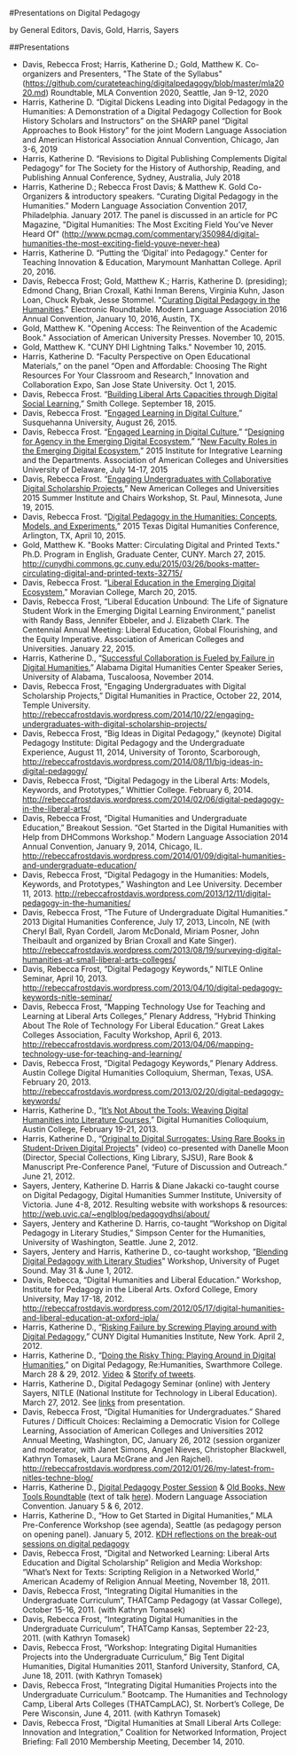 #Presentations on Digital Pedagogy

by General Editors, Davis, Gold, Harris, Sayers

##Presentations
* Davis, Rebecca Frost; Harris, Katherine D.; Gold, Matthew K. Co-organizers and Presenters, "The State of the Syllabus" (https://github.com/curateteaching/digitalpedagogy/blob/master/mla2020.md) Roundtable, MLA Convention 2020, Seattle, Jan 9-12, 2020
* Harris, Katherine D. “Digital Dickens Leading into Digital Pedagogy in the Humanities: A Demonstration of a Digital Pedagogy Collection for Book History Scholars and Instructors” on the SHARP panel “Digital Approaches to Book History” for the joint Modern Language Association and American Historical Association Annual Convention, Chicago, Jan 3-6, 2019
* Harris, Katherine D. “Revisions to Digital Publishing Complements Digital Pedagogy” for The Society for the History of Authorship, Reading, and Publishing Annual Conference, Sydney, Australia, July 2018
* Harris, Katherine D.; Rebecca Frost Davis; & Matthew K. Gold Co-Organizers & introductory speakers. “Curating Digital Pedagogy in the Humanities.” Modern Language Association Convention 2017, Philadelphia. January 2017. The panel is discussed in an article for PC Magazine, "Digital Humanities: The Most Exciting Field You’ve Never Heard Of" (http://www.pcmag.com/commentary/350984/digital-humanities-the-most-exciting-field-youve-never-hea)
* Harris, Katherine D. “Putting the ‘Digital’ into Pedagogy." Center for Teaching Innovation & Education, Marymount Manhattan College. April 20, 2016.
* Davis, Rebecca Frost; Gold, Matthew K.; Harris, Katherine D. (presiding); Edmond Chang, Brian Croxall, Kathi Inman Berens, Virginia Kuhn, Jason Loan, Chuck Rybak, Jesse Stommel. "[Curating Digital Pedagogy in the Humanities](https://github.com/curateteaching/digitalpedagogy/blob/master/MLA2016.md)." Electronic Roundtable. Modern Language Association 2016 Annual Convention, January 10, 2016, Austin, TX. 
* Gold, Matthew K. "Opening Access: The Reinvention of the Academic Book." Association of American University Presses. November 10, 2015.
* Gold, Matthew K. "CUNY DHI Lightning Talks." November 10, 2015.
* Harris, Katherine D. “Faculty Perspective on Open Educational Materials,” on the panel “Open and Affordable: Choosing The Right Resources For Your Classroom and Research,” Innovation and Collaboration Expo, San Jose State University. Oct 1, 2015.
* Davis, Rebecca Frost. “[Building Liberal Arts Capacities through Digital Social Learning](https://rebeccafrostdavis.wordpress.com/2015/09/18/building-liberal-arts-capacities-through-digital-social-learning/),” Smith College. September 18, 2015.
* Davis, Rebecca Frost. “[Engaged Learning in Digital Culture](https://rebeccafrostdavis.wordpress.com/2015/08/26/engaged-learning-in-digital-culture-susquehanna-university/),” Susquehanna University, August 26, 2015.
* Davis, Rebecca Frost. “[Engaged Learning in Digital Culture](https://rebeccafrostdavis.wordpress.com/2015/07/15/engaged-learning-in-digital-culture/),” “[Designing for Agency in the Emerging Digital Ecosystem](https://rebeccafrostdavis.wordpress.com/2015/07/15/designing-for-agency-in-the-emerging-digital-ecosystem/),” “[New Faculty Roles in the Emerging Digital Ecosystem](https://rebeccafrostdavis.wordpress.com/2015/07/27/new-faculty-roles-in-the-emerging-digital-ecosystem-discussion-results-resources/),”  2015 Institute for Integrative Learning and the Departments. Association of American Colleges and Universities University of Delaware, July 14-17, 2015
* Davis, Rebecca Frost. “[Engaging Undergraduates with Collaborative Digital Scholarship Projects](https://rebeccafrostdavis.wordpress.com/2015/06/19/engaging-undergraduates-with-collaborative-digital-scholarship-projects/),” New American Colleges and Universities 2015 Summer Institute and Chairs Workshop, St. Paul, Minnesota, June 19, 2015.
* Davis, Rebecca Frost. “[Digital Pedagogy in the Humanities: Concepts, Models, and Experiments](https://rebeccafrostdavis.wordpress.com/2015/04/10/txdhc2015-digital-pedagogy-in-the-humanities-concepts-models-and-experiments/),” 2015 Texas Digital Humanities Conference, Arlington, TX, April 10, 2015.
* Gold, Matthew K. "Books Matter: Circulating Digital and Printed Texts." Ph.D. Program in English, Graduate Center, CUNY. March 27, 2015. http://cunydhi.commons.gc.cuny.edu/2015/03/26/books-matter-circulating-digital-and-printed-texts-32715/
* Davis, Rebecca Frost. “[Liberal Education in the Emerging Digital Ecosystem](https://rebeccafrostdavis.wordpress.com/2015/03/14/liberal-education-in-the-emerging-digital-ecosystem/),” Moravian College, March 20, 2015.
* Davis, Rebecca Frost, “Liberal Education Unbound: The Life of Signature Student Work in the Emerging Digital Learning Environment,” panelist with Randy Bass, Jennifer Ebbeler, and J. Elizabeth Clark. The Centennial Annual Meeting: Liberal Education, Global Flourishing, and the Equity Imperative. Association of American Colleges and Universities. January 22, 2015.
* Harris, Katherine D., “[Successful Collaboration is Fueled by Failure in Digital Humanities](http://triproftri.wordpress.com/2014/11/11/adhc-talk-collaboration-failure-must-haves-in-digital-humanities-projects/),” Alabama Digital Humanities Center Speaker Series, University of Alabama, Tuscaloosa, November 2014.
* Davis, Rebecca Frost, “Engaging Undergraduates with Digital Scholarship Projects,” Digital Humanities in Practice, October 22, 2014, Temple University. http://rebeccafrostdavis.wordpress.com/2014/10/22/engaging-undergraduates-with-digital-scholarship-projects/
* Davis, Rebecca Frost, “Big Ideas in Digital Pedagogy,” (keynote) Digital Pedagogy Institute: Digital Pedagogy and the Undergraduate Experience, August 11, 2014, University of Toronto, Scarborough, http://rebeccafrostdavis.wordpress.com/2014/08/11/big-ideas-in-digital-pedagogy/
* Davis, Rebecca Frost, “Digital Pedagogy in the Liberal Arts: Models, Keywords, and Prototypes,” Whittier College. February 6, 2014. http://rebeccafrostdavis.wordpress.com/2014/02/06/digital-pedagogy-in-the-liberal-arts/
* Davis, Rebecca Frost, “Digital Humanities and Undergraduate Education,” Breakout Session. “Get Started in the Digital Humanities with Help from DHCommons Workshop.” Modern Language Association 2014 Annual Convention, January 9, 2014, Chicago, IL. http://rebeccafrostdavis.wordpress.com/2014/01/09/digital-humanities-and-undergraduate-education/
* Davis, Rebecca Frost, “Digital Pedagogy in the Humanities: Models, Keywords, and Prototypes,” Washington and Lee University. December 11, 2013. http://rebeccafrostdavis.wordpress.com/2013/12/11/digital-pedagogy-in-the-humanities/
* Davis, Rebecca Frost, “The Future of Undergraduate Digital Humanities.” 2013 Digital Humanities Conference, July 17, 2013, Lincoln, NE (with Cheryl Ball, Ryan Cordell, Jarom McDonald, Miriam Posner, John Theibault and organized by Brian Croxall and Kate Singer). http://rebeccafrostdavis.wordpress.com/2013/08/19/surveying-digital-humanities-at-small-liberal-arts-colleges/
* Davis, Rebecca Frost, “Digital Pedagogy Keywords,” NITLE Online Seminar, April 10, 2013. http://rebeccafrostdavis.wordpress.com/2013/04/10/digital-pedagogy-keywords-nitle-seminar/
* Davis, Rebecca Frost, “Mapping Technology Use for Teaching and Learning at Liberal Arts Colleges,” Plenary Address, “Hybrid Thinking About The Role of Technology For Liberal Education.” Great Lakes Colleges Association, Faculty Workshop, April 6, 2013. http://rebeccafrostdavis.wordpress.com/2013/04/06/mapping-technology-use-for-teaching-and-learning/
* Davis, Rebecca Frost, “Digital Pedagogy Keywords,” Plenary Address. Austin College Digital Humanities Colloquium, Sherman, Texas, USA. February 20, 2013. http://rebeccafrostdavis.wordpress.com/2013/02/20/digital-pedagogy-keywords/
* Harris, Katherine D., “[It’s Not About the Tools: Weaving Digital Humanities into Literature Courses](http://triproftri.wordpress.com/2013/02/20/its-not-about-the-tools-austin-college/),” Digital Humanities Colloquium, Austin College, February 19-21, 2013.
* Harris, Katherine D., “[Original to Digital Surrogates: Using Rare Books in Student-Driven Digital Projects](http://triproftri.wordpress.com/2012/07/12/original-to-digital/)” (video) co-presented with Danelle Moon (Director, Special Collections, King Library, SJSU), Rare Book & Manuscript Pre-Conference Panel, “Future of Discussion and Outreach.” June 21, 2012.
* Sayers, Jentery, Katherine D. Harris & Diane Jakacki co-taught course on Digital Pedagogy, Digital Humanities Summer Institute, University of Victoria. June 4-8, 2012. Resulting website with workshops & resources: http://web.uvic.ca/~englblog/pedagogydhsi/about/
* Sayers, Jentery and Katherine D. Harris, co-taught “Workshop on Digital Pedagogy in Literary Studies,” Simpson Center for the Humanities, University of Washington, Seattle. June 2, 2012.
* Sayers, Jentery and Harris, Katherine D., co-taught workshop, “[Blending Digital Pedagogy with Literary Studies](http://triproftri.wordpress.com/2012/06/01/upsworkshop/)” Workshop, University of Puget Sound. May 31 & June 1, 2012.
* Davis, Rebecca, “Digital Humanities and Liberal Education.” Workshop, Institute for Pedagogy in the Liberal Arts. Oxford College, Emory University, May 17-18, 2012. http://rebeccafrostdavis.wordpress.com/2012/05/17/digital-humanities-and-liberal-education-at-oxford-ipla/
* Harris, Katherine D., “[Risking Failure by Screwing Playing around with Digital Pedagogy](http://triproftri.wordpress.com/2012/03/19/risking-failure-a-cuny-dhi-talk/),” CUNY Digital Humanities Institute, New York. April 2, 2012.
* Harris, Katherine D., “[Doing the Risky Thing: Playing Around in Digital Humanities](http://triproftri.wordpress.com/2012/03/31/plenary-rehumanities-2012/),” on Digital Pedagogy, Re:Humanities, Swarthmore College. March 28 & 29, 2012. [Video](http://blogs.haverford.edu/rehumanities/2012/04/26/what-do-nextgen-digital-humanities-think/) & [Storify of tweets](https://storify.com/peasandpoetry/re-humanities-12?awesm=sfy.co_r4a&utm_campaign=&utm_medium=sfy.co-twitter&utm_source=t.co&utm_content=storify-pingback).
* Harris, Katherine D., Digital Pedagogy Seminar (online) with Jentery Sayers, NITLE (National Institute for Technology in Liberal Education). March 27, 2012. See [links](http://triproftri.wordpress.com/2012/03/27/nitle-digital-pedagogy/) from presentation.
* Davis, Rebecca Frost, “Digital Humanities for Undergraduates.” Shared Futures / Difficult Choices: Reclaiming a Democratic Vision for College Learning, Association of American Colleges and Universities 2012 Annual Meeting, Washington, DC, January 26, 2012  (session organizer and moderator, with Janet Simons, Angel Nieves, Christopher Blackwell, Kathryn Tomasek, Laura McGrane and Jen Rajchel). http://rebeccafrostdavis.wordpress.com/2012/01/26/my-latest-from-nitles-techne-blog/
* Harris, Katherine D., [Digital Pedagogy Poster Session](http://triproftri.wordpress.com/2011/05/14/acceptance-of-pedagogy-dh-mla-2012/) & [Old Books, New Tools Roundtable](http://sarahwerner.net/blog/old-books-and-new-tools/) (text of talk [here](http://triproftri.wordpress.com/2012/01/05/the-accidental-digital-archivist/)). Modern Language Association Convention. January 5 & 6, 2012.
* Harris, Katherine D., “How to Get Started in Digital Humanities,” MLA Pre-Conference Workshop (see agenda), Seattle (as pedagogy person on opening panel). January 5, 2012.  [KDH reflections on the break-out sessions on digital pedagogy](http://triproftri.wordpress.com/2012/01/05/dh-commonsmla/)
* Davis, Rebecca Frost, “Digital and Networked Learning: Liberal Arts Education and Digital Scholarship” Religion and Media Workshop: “What’s Next for Texts: Scripting Religion in a Networked World,” American Academy of Religion Annual Meeting, November 18, 2011.
* Davis, Rebecca Frost, “Integrating Digital Humanities in the Undergraduate Curriculum”, THATCamp Pedagogy (at Vassar College), October 15-16, 2011. (with Kathryn Tomasek)
* Davis, Rebecca Frost, “Integrating Digital Humanities in the Undergraduate Curriculum”, THATCamp Kansas, September 22-23, 2011. (with Kathryn Tomasek)
* Davis, Rebecca Frost, “Workshop: Integrating Digital Humanities Projects into the Undergraduate Curriculum,” Big Tent Digital Humanities, Digital Humanities 2011, Stanford University, Stanford, CA, June 18, 2011. (with Kathryn Tomasek)
* Davis, Rebecca Frost, “Integrating Digital Humanities Projects into the Undergraduate Curriculum.” Bootcamp. The Humanities and Technology Camp, Liberal Arts Colleges (THATCampLAC), St. Norbert’s College, De Pere Wisconsin, June 4, 2011. (with Kathryn Tomasek)
* Davis, Rebecca Frost, “Digital Humanities at Small Liberal Arts College:  Innovation and Integration,” Coalition for Networked Information, Project Briefing: Fall 2010 Membership Meeting, December 14, 2010.



